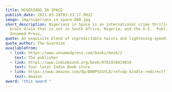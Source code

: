 ```yaml
---
title: NIGERIANS IN SPACE
publish_date: 2021-03-24T03:33:17.992Z
image: img/nigerians_in_space-800.jpg
short_description: Nigerians in Space is an international crime thriller about
  brain drain that is set in South Africa, Nigeria, and the U.S.  Published by
  Unnamed Press,
quote: An exquisite blend of unpredictable twists and lightening-speed plot.
quote_author: The Guardian
availableFrom:
  - link: https://www.unnamedpress.com/books/book/2
    text: The publisher
  - link: https://www.indiebound.org/book/9781939419019
    text: Your local Indie Book store
  - link: https://www.amazon.com/dp/B00PSSGYL8/ref=dp-kindle-redirect?_encoding=UTF8&btkr=1
    text: Amazon
award: "this award "
---
```

